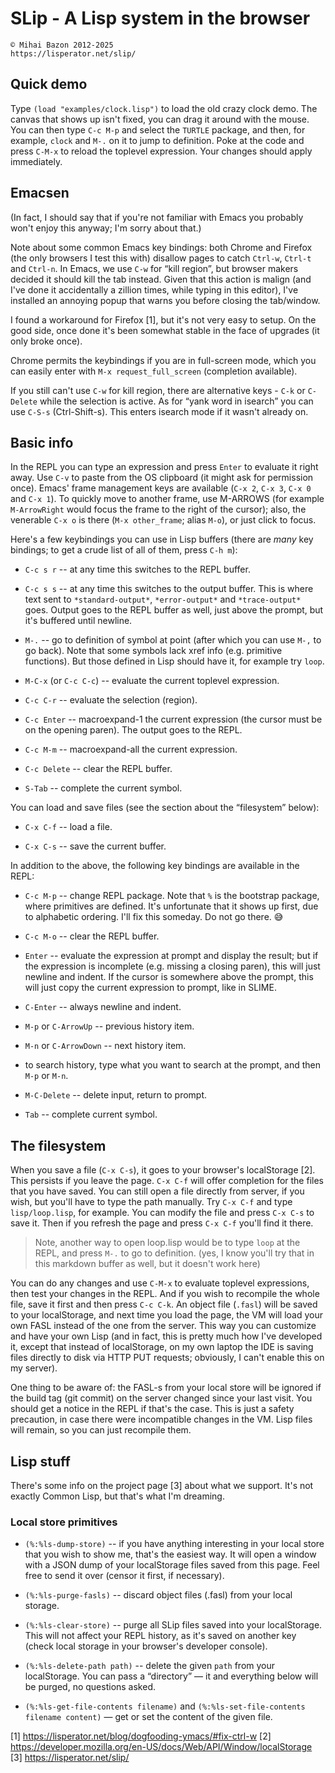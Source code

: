 # SLip - A Lisp system in the browser

    © Mihai Bazon 2012-2025
    https://lisperator.net/slip/

## Quick demo

Type `(load "examples/clock.lisp")` to load the old crazy clock demo. The
canvas that shows up isn't fixed, you can drag it around with the mouse. You
can then type `C-c M-p` and select the `TURTLE` package, and then, for
example, `clock` and `M-.` on it to jump to definition. Poke at the code and
press `C-M-x` to reload the toplevel expression. Your changes should apply
immediately.

## Emacsen

(In fact, I should say that if you're not familiar with Emacs you probably
won't enjoy this anyway; I'm sorry about that.)

Note about some common Emacs key bindings: both Chrome and Firefox (the only
browsers I test this with) disallow pages to catch `Ctrl-w`, `Ctrl-t` and
`Ctrl-n`. In Emacs, we use `C-w` for “kill region”, but browser makers decided
it should kill the tab instead. Given that this action is malign (and I've
done it accidentally a zillion times, while typing in this editor), I've
installed an annoying popup that warns you before closing the tab/window.

I found a workaround for Firefox [1], but it's not very easy to setup. On the
good side, once done it's been somewhat stable in the face of upgrades (it
only broke once).

Chrome permits the keybindings if you are in full-screen mode, which you can
easily enter with `M-x request_full_screen` (completion available).

If you still can't use `C-w` for kill region, there are alternative keys -
`C-k` or `C-Delete` while the selection is active. As for “yank word in
isearch” you can use `C-S-s` (Ctrl-Shift-s). This enters isearch mode if it
wasn't already on.

## Basic info

In the REPL you can type an expression and press `Enter` to evaluate it right
away. Use `C-v` to paste from the OS clipboard (it might ask for permission
once). Emacs' frame management keys are available (`C-x 2`, `C-x 3`, `C-x 0`
and `C-x 1`). To quickly move to another frame, use M-ARROWS (for example
`M-ArrowRight` would focus the frame to the right of the cursor); also, the
venerable `C-x o` is there (`M-x other_frame`; alias `M-o`), or just click to
focus.

Here's a few keybindings you can use in Lisp buffers (there are *many* key
bindings; to get a crude list of all of them, press `C-h m`):

- `C-c s r` -- at any time this switches to the REPL buffer.

- `C-c s s` -- at any time this switches to the output buffer. This is where
  text sent to `*standard-output*`, `*error-output*` and `*trace-output*`
  goes. Output goes to the REPL buffer as well, just above the prompt, but
  it's buffered until newline.

- `M-.` -- go to definition of symbol at point (after which you can use `M-,`
  to go back). Note that some symbols lack xref info (e.g. primitive
  functions). But those defined in Lisp should have it, for example try `loop`.

- `M-C-x` (or `C-c C-c`) -- evaluate the current toplevel expression.

- `C-c C-r` -- evaluate the selection (region).

- `C-c Enter` -- macroexpand-1 the current expression (the cursor must be on
  the opening paren). The output goes to the REPL.

- `C-c M-m` -- macroexpand-all the current expression.

- `C-c Delete` -- clear the REPL buffer.

- `S-Tab` -- complete the current symbol.

You can load and save files (see the section about the “filesystem” below):

- `C-x C-f` -- load a file.

- `C-x C-s` -- save the current buffer.

In addition to the above, the following key bindings are available in the REPL:

- `C-c M-p` -- change REPL package. Note that `%` is the bootstrap package,
  where primitives are defined. It's unfortunate that it shows up first, due
  to alphabetic ordering. I'll fix this someday. Do not go there. 😅

- `C-c M-o` -- clear the REPL buffer.

- `Enter` -- evaluate the expression at prompt and display the result; but if
  the expression is incomplete (e.g. missing a closing paren), this will just
  newline and indent. If the cursor is somewhere above the prompt, this will
  just copy the current expression to prompt, like in SLIME.

- `C-Enter` -- always newline and indent.

- `M-p` or `C-ArrowUp` -- previous history item.

- `M-n` or `C-ArrowDown` -- next history item.

- to search history, type what you want to search at the prompt, and then
  `M-p` or `M-n`.

- `M-C-Delete` -- delete input, return to prompt.

- `Tab` -- complete current symbol.

## The filesystem

When you save a file (`C-x C-s`), it goes to your browser's localStorage [2].
This persists if you leave the page. `C-x C-f` will offer completion for the
files that you have saved. You can still open a file directly from server, if
you wish, but you'll have to type the path manually. Try `C-x C-f` and type
`lisp/loop.lisp`, for example. You can modify the file and press `C-x C-s` to
save it. Then if you refresh the page and press `C-x C-f` you'll find it there.

> Note, another way to open loop.lisp would be to type `loop` at the REPL, and
> press `M-.` to go to definition. (yes, I know you'll try that in this
> markdown buffer as well, but it doesn't work here)

You can do any changes and use `C-M-x` to evaluate toplevel expressions, then
test your changes in the REPL. And if you wish to recompile the whole file,
save it first and then press `C-c C-k`. An object file (`.fasl`) will be saved
to your localStorage, and next time you load the page, the VM will load your
own FASL instead of the one from the server. This way you can customize and
have your own Lisp (and in fact, this is pretty much how I've developed it,
except that instead of localStorage, on my own laptop the IDE is saving files
directly to disk via HTTP PUT requests; obviously, I can't enable this on my
server).

One thing to be aware of: the FASL-s from your local store will be ignored if
the build tag (git commit) on the server changed since your last visit. You
should get a notice in the REPL if that's the case. This is just a safety
precaution, in case there were incompatible changes in the VM. Lisp files will
remain, so you can just recompile them.

## Lisp stuff

There's some info on the project page [3] about what we support. It's not
exactly Common Lisp, but that's what I'm dreaming.

### Local store primitives

- `(%:%ls-dump-store)` -- if you have anything interesting in your local store
  that you wish to show me, that's the easiest way. It will open a window with
  a JSON dump of your localStorage files saved from this page. Feel free to
  send it over (censor it first, if necessary).

- `(%:%ls-purge-fasls)` -- discard object files (.fasl) from your local storage.

- `(%:%ls-clear-store)` -- purge all SLip files saved into your localStorage.
  This will not affect your REPL history, as it's saved on another key (check
  local storage in your browser's developer console).

- `(%:%ls-delete-path path)` -- delete the given `path` from your
  localStorage. You can pass a “directory” — it and everything below will be
  purged, no questions asked.

- `(%:%ls-get-file-contents filename)` and `(%:%ls-set-file-contents filename
  content)` — get or set the content of the given file.

[1] https://lisperator.net/blog/dogfooding-ymacs/#fix-ctrl-w
[2] https://developer.mozilla.org/en-US/docs/Web/API/Window/localStorage
[3] https://lisperator.net/slip/
